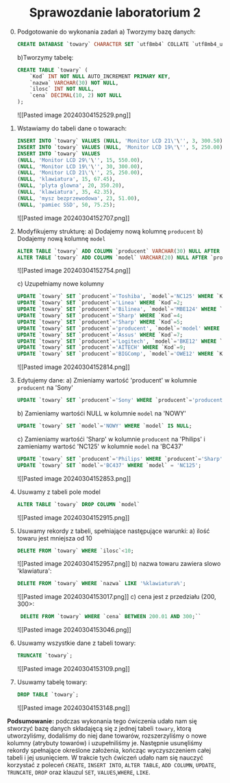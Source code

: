 # <center>Sprawozdanie laboratorium 2</center>

0. Podgotowanie do wykonania zadań
	a) Tworzymy bazę danych: 
	```SQL
	CREATE DATABASE `towary` CHARACTER SET `utf8mb4` COLLATE `utf8mb4_unicode_ci`;
	```
	
	b)Tworzymy tabelę: 
	```SQL
	CREATE TABLE `towary` (
		`Kod` INT NOT NULL AUTO_INCREMENT PRIMARY KEY,
	    `nazwa` VARCHAR(30) NOT NULL,
	    `ilosc` INT NOT NULL,
	    `cena` DECIMAL(10, 2) NOT NULL
	);
	```
	![[Pasted image 20240304152529.png]]
	
1. Wstawiamy do tabeli dane o towarach:
	```SQL
	INSERT INTO `towary` VALUES (NULL, 'Monitor LCD 21\'\'', 3, 300.50);
	INSERT INTO `towary` VALUES (NULL, 'Monitor LCD 19\'\'', 5, 250.00);
	INSERT INTO `towary` VALUES
	(NULL, 'Monitor LCD 29\'\'', 15, 550.00),
	(NULL, 'Monitor LCD 19\'\'', 30, 300.00),
	(NULL, 'Monitor LCD 21\'\'', 25, 250.00),
	(NULL, 'klawiatura', 15, 67.45),
	(NULL, 'plyta glowna', 20, 350.20),
	(NULL, 'klawiatura', 35, 42.35),
	(NULL, 'mysz bezprzewodowa', 23, 51.00),
	(NULL, 'pamiec SSD', 50, 75.25);
	```
	![[Pasted image 20240304152707.png]]

2. Modyfikujemy strukturę:
	a) Dodajemy nową kolumnę `producent`
	b) Dodajemy nową kolumnę `model`
	```SQL
	ALTER TABLE `towary` ADD COLUMN `producent` VARCHAR(30) NULL AFTER `cena`;
	ALTER TABLE `towary` ADD COLUMN `model` VARCHAR(20) NULL AFTER `producent`;
	```
	![[Pasted image 20240304152754.png]]
	
	c) Uzupełniamy nowe kolumny
	```SQL
	UPDATE `towary` SET `producent`='Toshiba', `model`='NC125' WHERE `Kod`=1;
	UPDATE `towary` SET `producent`='Linea' WHERE `Kod`=2;
	UPDATE `towary` SET `producent`='Bilinea', `model`='MBE124' WHERE `Kod`=3;
	UPDATE `towary` SET `producent`='Sharp' WHERE `Kod`=4;
	UPDATE `towary` SET `producent`='Sharp' WHERE `Kod`=5;
	UPDATE `towary` SET `producent`='producent', `model`='model' WHERE `Kod`=6;
	UPDATE `towary` SET `producent`='Assus' WHERE `Kod`=7;
	UPDATE `towary` SET `producent`='Logitech', `model`='BKE12' WHERE `Kod`=8;
	UPDATE `towary` SET `producent`='AITECH' WHERE `Kod`=9;
	UPDATE `towary` SET `producent`='BIGComp', `model`='OWE12' WHERE `Kod`=10;
	```
	![[Pasted image 20240304152814.png]]

3. Edytujemy dane:
	a) Zmieniamy wartość 'producent' w kolumnie `producent` na 'Sony'
	```SQL
	UPDATE `towary` SET `producent`='Sony' WHERE `producent`='producent'
	```
	b) Zamieniamy wartośći NULL w kolumnie `model` na 'NOWY'
	```SQL
	UPDATE `towary` SET `model`='NOWY' WHERE `model` IS NULL;
	```
	c) Zamieniamy wartośći 'Sharp' w kolumnie `producent` na 'Philips' i zamieniamy wartość 'NC125' w kolumnie `model` na 'BC437'
	```SQL
	UPDATE `towary` SET `producent`='Philips' WHERE `producent`='Sharp';
	UPDATE `towary` SET `model`='BC437' WHERE `model` = 'NC125';
	```
	![[Pasted image 20240304152853.png]]

4. Usuwamy z tabeli pole model 
	```SQL
	ALTER TABLE `towary` DROP COLUMN `model`
	```
	![[Pasted image 20240304152915.png]]

5. Usuwamy rekordy z tabeli, spełniające następujące warunki:
	a) ilość towaru jest mniejsza od 10
	```SQL
	DELETE FROM `towary` WHERE `ilosc`<10;
	```
	![[Pasted image 20240304152957.png]]
	b) nazwa towaru zawiera slowo 'klawiatura':
	```SQL
	DELETE FROM `towary` WHERE `nazwa` LIKE '%klawiatura%';
	```
	![[Pasted image 20240304153017.png]]
	c) cena jest z przedziału (200, 300>:
	```SQL
	 DELETE FROM `towary` WHERE `cena` BETWEEN 200.01 AND 300;``
	```
	![[Pasted image 20240304153046.png]]

6. Usuwamy wszystkie dane z tabeli towary:
	```SQL
	TRUNCATE `towary`;
	```
	![[Pasted image 20240304153109.png]]

7. Usuwamy tabelę towary:
	```SQL
	DROP TABLE `towary`;
	```
	![[Pasted image 20240304153148.png]]
    


**Podsumowanie:** podczas wykonania tego ćwiczenia udało nam się stworzyć bazę danych składajęcą się z jednej tabeli `towary`, ktorą utworzyliśmy, dodaliśmy do niej dane towarów, rozszerzyliśmy o nowe kolumny (atrybuty towarów) i uzupełniliśmy je. Następnie usunęliśmy rekordy spełnające określone założenia, kończąc wyczyszczeniem całej tabeli i jej usunięciem. W trakcie tych ćwiczeń udało nam się nauczyć korzystać z poleceń `CREATE`, `INSERT INTO`, `ALTER TABLE`, `ADD COLUMN`, `UPDATE`, `TRUNCATE`, `DROP` oraz klauzul `SET`, `VALUES`,`WHERE`, `LIKE`.